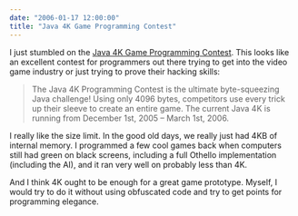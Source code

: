 ```yaml
---
date: "2006-01-17 12:00:00"
title: "Java 4K Game Programming Contest"
---
```




I just stumbled on the [Java 4K Game Programming Contest](http://www3.javaunlimited.net/). This looks like an excellent contest for programmers out there trying to get into the video game industry or just trying to prove their hacking skills:

> The Java 4K Programming Contest is the ultimate byte-squeezing Java challenge! Using only 4096 bytes, competitors use every trick up their sleeve to create an entire game. The current Java 4K is running from December 1st, 2005 &#8211; March 1st, 2006.


I really like the size limit. In the good old days, we really just had 4KB of internal memory. I programmed a few cool games back when computers still had green on black screens, including a full Othello implementation (including the AI), and it ran very well on probably less than 4K.

And I think 4K ought to be enough for a great game prototype. Myself, I would try to do it without using obfuscated code and try to get points for programming elegance.

